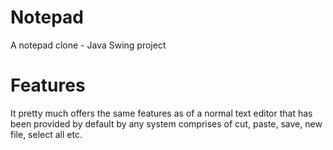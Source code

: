 # Notepad
A notepad clone - Java Swing project


# Features
It pretty much offers the same features as of a normal text editor that has been provided by default by any system comprises of cut, paste, save, new file, select all etc.
